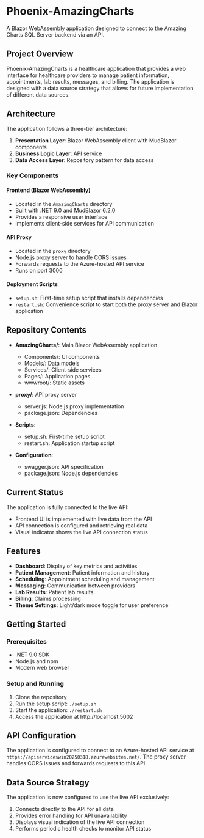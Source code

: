 # Phoenix-AmazingCharts

A Blazor WebAssembly application designed to connect to the Amazing Charts SQL Server backend via an API.

## Project Overview

Phoenix-AmazingCharts is a healthcare application that provides a web interface for healthcare providers to manage patient information, appointments, lab results, messages, and billing. The application is designed with a data source strategy that allows for future implementation of different data sources.

## Architecture

The application follows a three-tier architecture:

1. **Presentation Layer**: Blazor WebAssembly client with MudBlazor components
2. **Business Logic Layer**: API service 
3. **Data Access Layer**: Repository pattern for data access

### Key Components

#### Frontend (Blazor WebAssembly)
- Located in the `AmazingCharts` directory
- Built with .NET 9.0 and MudBlazor 6.2.0
- Provides a responsive user interface
- Implements client-side services for API communication

#### API Proxy
- Located in the `proxy` directory
- Node.js proxy server to handle CORS issues
- Forwards requests to the Azure-hosted API service
- Runs on port 3000

#### Deployment Scripts
- `setup.sh`: First-time setup script that installs dependencies
- `restart.sh`: Convenience script to start both the proxy server and Blazor application

## Repository Contents

- **AmazingCharts/**: Main Blazor WebAssembly application
  - Components/: UI components
  - Models/: Data models
  - Services/: Client-side services
  - Pages/: Application pages
  - wwwroot/: Static assets

- **proxy/**: API proxy server
  - server.js: Node.js proxy implementation
  - package.json: Dependencies

- **Scripts**:
  - setup.sh: First-time setup script
  - restart.sh: Application startup script

- **Configuration**:
  - swagger.json: API specification
  - package.json: Node.js dependencies

## Current Status

The application is fully connected to the live API:

- Frontend UI is implemented with live data from the API
- API connection is configured and retrieving real data
- Visual indicator shows the live API connection status

## Features

- **Dashboard**: Display of key metrics and activities
- **Patient Management**: Patient information and history
- **Scheduling**: Appointment scheduling and management
- **Messaging**: Communication between providers
- **Lab Results**: Patient lab results
- **Billing**: Claims processing
- **Theme Settings**: Light/dark mode toggle for user preference

## Getting Started

### Prerequisites
- .NET 9.0 SDK
- Node.js and npm
- Modern web browser

### Setup and Running
1. Clone the repository
2. Run the setup script: `./setup.sh`
3. Start the application: `./restart.sh`
4. Access the application at http://localhost:5002

## API Configuration

The application is configured to connect to an Azure-hosted API service at `https://apiserviceswin20250318.azurewebsites.net/`. The proxy server handles CORS issues and forwards requests to this API.

## Data Source Strategy

The application is now configured to use the live API exclusively:

1. Connects directly to the API for all data
2. Provides error handling for API unavailability
3. Displays visual indication of the live API connection
4. Performs periodic health checks to monitor API status
